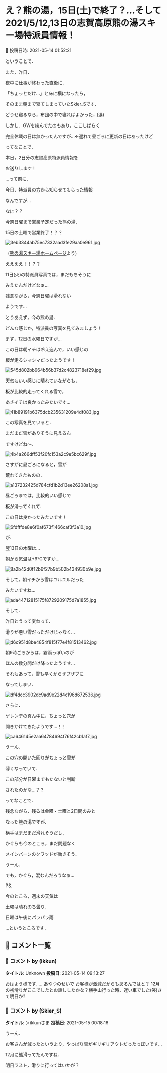 # え？熊の湯，15日(土)で終了？…そして2021/5/12,13日の志賀高原熊の湯スキー場特派員情報！

📅 投稿日時: 2021-05-14 01:52:21

ということで．


また，昨日．


夜中に仕事が終わった直後に．


「ちょっとだけ…」と床に横になったら，


そのまま朝まで寝てしまっていたSkier_Sです．


どうせ寝るなら，布団の中で寝ればよかった…(涙)





しかし．GWを挟んでたのもあり，ここしばらく


完全休載の日は無かったんですが…←遅れて昼ごろに更新の日はあったけど





ってなことで．


本日，2日分の志賀高原特派員情報を


お送りします！





…って前に．


今日，特派員の方から知らせてもらった情報


なんですが…





なに？？


今週日曜まで営業予定だった熊の湯．


15日の土曜で営業終了！？？







![3eb3344ab75ec7332aad3fe29aa0e961.jpg](images/3eb3344ab75ec7332aad3fe29aa0e961.jpg)




（[熊の湯スキー場ホームページ](https://www.kumanoyu.co.jp/lift/)より)





ええええ！！？？


11日(火)の特派員写真では，まだもちそうに


みえたんだけどなぁ…


残念ながら，今週日曜は滑れない


ようです…





とりあえず，今の熊の湯．


どんな感じか，特派員の写真を見てみましょう！





まず，12日の水曜日ですが…


この日は朝イチは冷え込んで，いい感じの


板が走るシマシマだったようです！




![545d802bb964b56b37d2c4823718ef29.jpg](images/545d802bb964b56b37d2c4823718ef29.jpg)




天気もいい感じに晴れていながらも，


板が比較的走ってくれる雪で，


あさイチは良かったみたいです…




![41b89191b6375dcb235631209e4df083.jpg](images/41b89191b6375dcb235631209e4df083.jpg)




この写真を見ていると．


まだまだ雪がありそうに見えるん


ですけどね～．




![4b4a266dff53f20fc153a2c9e5bc629f.jpg](images/4b4a266dff53f20fc153a2c9e5bc629f.jpg)




さすがに昼ごろになると，雪が


荒れてきたものの．




![a137232425d784cfd1b2d13ee26208a1.jpg](images/a137232425d784cfd1b2d13ee26208a1.jpg)




昼ごろまでは，比較的いい感じで


板が滑ってくれて．


この日は良かったみたいです！




![6fdfffde8e6f0af673f1466caf3f3a10.jpg](images/6fdfffde8e6f0af673f1466caf3f3a10.jpg)







が．


翌13日の木曜は…


朝から気温は+9℃ですか…




![8a2b42d0f12b6f27b9b502b434930b9e.jpg](images/8a2b42d0f12b6f27b9b502b434930b9e.jpg)




そして，朝イチから雪はユルユルだった


みたいですね…




![ada44712815175f8729209175d7a1855.jpg](images/ada44712815175f8729209175d7a1855.jpg)




そして．


昨日とうって変わって．


滑りが悪い雪だっただけじゃなく…




![d6c951d8be4854f815f77e4f81513462.jpg](images/d6c951d8be4854f815f77e4f81513462.jpg)




朝9時ごろからは，霧雨っぽいのが


ほんの数分間だけ降ったようです…


それもあって，雪も早くからザブザブに


なってしまい．




![df4dcc3902dc9ad9e22d4c196d672536.jpg](images/df4dcc3902dc9ad9e22d4c196d672536.jpg)




さらに．


ゲレンデの真ん中に，ちょっと穴が


開きかけてきたようです…！！




![ca646145e2aa64784694f76f42cb1af7.jpg](images/ca646145e2aa64784694f76f42cb1af7.jpg)




うーん．


この穴の開いた回りがちょっと雪が


薄くなっていて．


この部分が日曜までもたないと判断


されたのかな…？？





ってなことで．


残念ながら，残るは金曜・土曜と2日間のみと


なった熊の湯ですが．





横手はまだまだ滑れそうだし．


かぐらも今のところ，まだ問題なく


メインバーンのクワッドが動きそう．





うーん．


でも，かぐら，混むんだろうなぁ…





PS.


今のところ，週末の天気は


土曜は晴れのち曇り．


日曜は午後にパラパラ雨


…というところです．

## 💬 コメント一覧

### 💬 コメント by (ikkun)
**タイトル**: Unknown
**投稿日**: 2021-05-14 09:13:27

おはよう様です……あやつのせいで お客様が激減だからもあるんではと？  12月の初滑りがここでしたとお話ししたかな？横手山行った時、迷い車でした(笑)さて明日か?

### 💬 コメント by (Skier_S)
**タイトル**: ＞ikkunさま
**投稿日**: 2021-05-15 00:18:16

うーん．

お客さんが減ったというより，やっぱり雪がギリギリアウトだったっぽいです…

12月に熊滑ってたんですね．

明日ラスト，滑りに行ってはいかが？

